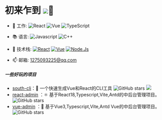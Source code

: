 # 初来乍到  ![](https://southliu.github.io/)👋

- 💼 工作: 
  ![React](https://img.shields.io/badge/-React-black?style=plastic&logo=react)
  ![Vue](https://img.shields.io/badge/-Vue-black?style=plastic&logo=vue.js)
  ![TypeScript](https://img.shields.io/badge/-TypeScript-black?style=plastic&logo=typeScript)

- 📚 语言:
  ![Javascript](https://img.shields.io/badge/-JavaScript-black?style=plastic&logo=javascript)
  ![C++](https://img.shields.io/badge/-C++-black?style=plastic&logo=c%2B%2B)

- 🔧 技术栈:
  [![React](https://img.shields.io/badge/React-16.0+-blue.svg?style=plastic)](https://react.docschina.org/)
  [![Vue](https://img.shields.io/badge/Vue-2.0~3.0-green.svg?style=plastic)](https://cn.vuejs.org/)
  [![Node.Js](https://img.shields.io/badge/Node.js-14.0+-black.svg?style=plastic)](http://nodejs.p2hp.com/)

- 📫 邮箱:
  1275093225@qq.com

<!-- ![](https://visitor-badge.glitch.me/badge?page_id=SouthlLiu) -->

<!-- [![SouthLiu's github stats](https://github-readme-stats.vercel.app/api?username=SouthLiu&show_icons=true)](https://github.com/SouthLiu) -->


##### 一些好玩的项目
- [south-cli](https://www.npmjs.com/package/south-cli)：🧰 一个快速生成Vue和React的CLI工具  ![GitHub stars](https://img.shields.io/github/stars/southliu/south-cli)  [![](https://img.shields.io/npm/dt/south-cli)](https://www.npmjs.com/package/south-cli)
- [react-admin](https://github.com/southliu/react-admin) ：⚛️ 基于React18,Typescript,Vite,Antd的中后台管理项目。![GitHub stars](https://img.shields.io/github/stars/southliu/react-admin)
- [vue-admin](https://github.com/southliu/vue-admin) ：🌿 基于Vue3,Typescript,Vite,Antd Vue的中后台管理项目。![GitHub stars](https://img.shields.io/github/stars/southliu/vue-admin)
